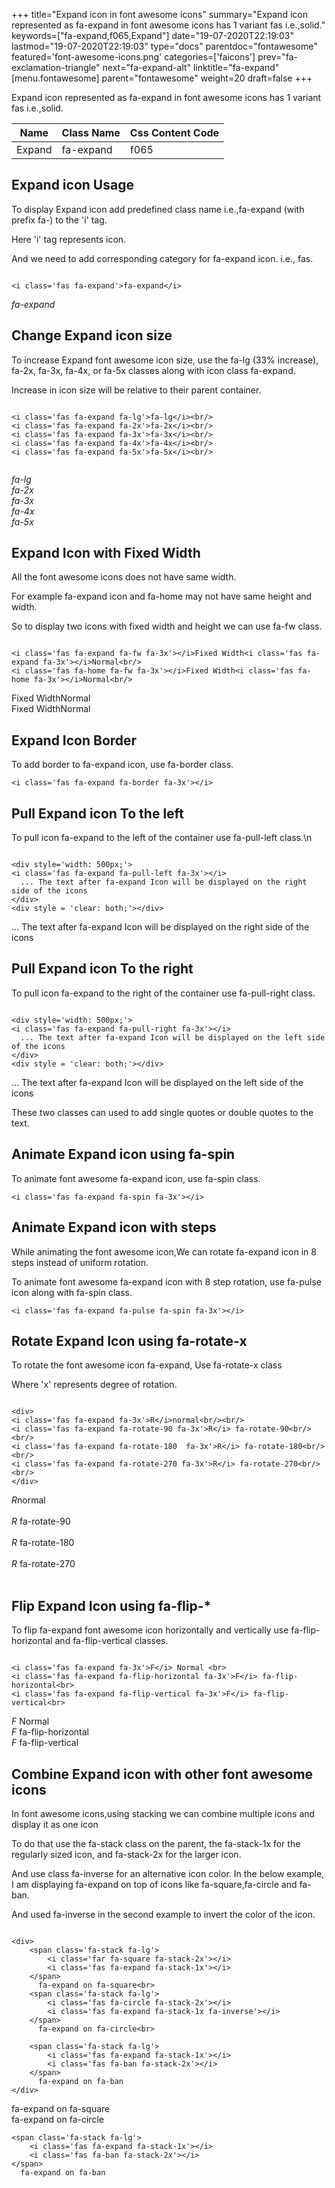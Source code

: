 +++
title="Expand icon in font awesome icons"
summary="Expand icon represented as fa-expand in font awesome icons has 1 variant fas i.e.,solid."
keywords=["fa-expand,f065,Expand"]
date="19-07-2020T22:19:03"
lastmod="19-07-2020T22:19:03"
type="docs"
parentdoc="fontawesome"
featured='font-awesome-icons.png'
categories=['faicons']
prev="fa-exclamation-triangle"
next="fa-expand-alt"
linktitle="fa-expand"
[menu.fontawesome]
parent="fontawesome"
weight=20
draft=false
+++


Expand icon represented as fa-expand in font awesome icons has 1 variant fas i.e.,solid.

<div class='table-responsive'><table class='table'><thead><tr><th>Name</th><th>Class Name</th><th>Css Content Code</th></tr></thead><tbody><tr><td>Expand</td><td>fa-expand</td><td>f065</td></tr></tbody></table></div>



## Expand icon Usage

To display Expand icon add predefined class name i.e.,fa-expand (with prefix fa-) to the 'i' tag.

Here 'i' tag represents icon.

And we need to add corresponding category for fa-expand icon. i.e., fas.


```

<i class='fas fa-expand'>fa-expand</i>
```

<i class='fas fa-expand'>fa-expand</i>




## Change Expand icon size
To increase Expand font awesome icon size, use the fa-lg (33% increase), fa-2x, fa-3x, fa-4x, or fa-5x classes along with icon class fa-expand.

Increase in icon size will be relative to their parent container. 

```

<i class='fas fa-expand fa-lg'>fa-lg</i><br/>
<i class='fas fa-expand fa-2x'>fa-2x</i><br/>
<i class='fas fa-expand fa-3x'>fa-3x</i><br/>
<i class='fas fa-expand fa-4x'>fa-4x</i><br/>
<i class='fas fa-expand fa-5x'>fa-5x</i><br/>
            
```

<i class='fas fa-expand fa-lg'>fa-lg</i><br/>
<i class='fas fa-expand fa-2x'>fa-2x</i><br/>
<i class='fas fa-expand fa-3x'>fa-3x</i><br/>
<i class='fas fa-expand fa-4x'>fa-4x</i><br/>
<i class='fas fa-expand fa-5x'>fa-5x</i><br/>
            



## Expand Icon with Fixed Width 

All the font awesome icons does not have same width.

For example fa-expand icon and fa-home may not have same height and width.

So to display two icons with fixed width and height we can use fa-fw class.


```

<i class='fas fa-expand fa-fw fa-3x'></i>Fixed Width<i class='fas fa-expand fa-3x'></i>Normal<br/>
<i class='fas fa-home fa-fw fa-3x'></i>Fixed Width<i class='fas fa-home fa-3x'></i>Normal<br/>
```

<i class='fas fa-expand fa-fw fa-3x'></i>Fixed Width<i class='fas fa-expand fa-3x'></i>Normal<br/>
<i class='fas fa-home fa-fw fa-3x'></i>Fixed Width<i class='fas fa-home fa-3x'></i>Normal<br/>



## Expand Icon Border 

To add border to fa-expand icon, use fa-border class.


```
<i class='fas fa-expand fa-border fa-3x'></i>

```
<i class='fas fa-expand fa-border fa-3x'></i>





## Pull Expand icon To the left

To pull icon fa-expand to the left of the container use fa-pull-left class.\n

```

<div style='width: 500px;'>
<i class='fas fa-expand fa-pull-left fa-3x'></i>
  ... The text after fa-expand Icon will be displayed on the right side of the icons
</div>
<div style = 'clear: both;'></div>
```

<div style='width: 500px;'>
<i class='fas fa-expand fa-pull-left fa-3x'></i>
  ... The text after fa-expand Icon will be displayed on the right side of the icons
</div>
<div style = 'clear: both;'></div>




## Pull Expand icon To the right
To pull icon fa-expand to the right of the container use fa-pull-right class.

```

<div style='width: 500px;'>
<i class='fas fa-expand fa-pull-right fa-3x'></i>
  ... The text after fa-expand Icon will be displayed on the left side of the icons
</div>
<div style = 'clear: both;'></div>
```

<div style='width: 500px;'>
<i class='fas fa-expand fa-pull-right fa-3x'></i>
  ... The text after fa-expand Icon will be displayed on the left side of the icons
</div>
<div style = 'clear: both;'></div>

These two classes can used to add single quotes or double quotes to the text.


## Animate Expand icon using fa-spin
To animate font awesome fa-expand icon, use fa-spin class.

```
<i class='fas fa-expand fa-spin fa-3x'></i>
```
<i class='fas fa-expand fa-spin fa-3x'></i>




## Animate Expand icon with steps
While animating the font awesome icon,We can rotate fa-expand icon in 8 steps instead of uniform rotation.

To animate font awesome fa-expand icon with 8 step rotation, use fa-pulse icon along with fa-spin class.


```
<i class='fas fa-expand fa-pulse fa-spin fa-3x'></i>

```
<i class='fas fa-expand fa-pulse fa-spin fa-3x'></i>





## Rotate Expand Icon using fa-rotate-x
To rotate the font awesome icon fa-expand, Use fa-rotate-x class

Where 'x' represents degree of rotation.


```

<div>
<i class='fas fa-expand fa-3x'>R</i>normal<br/><br/>
<i class='fas fa-expand fa-rotate-90 fa-3x'>R</i> fa-rotate-90<br/><br/> 
<i class='fas fa-expand fa-rotate-180  fa-3x'>R</i> fa-rotate-180<br/><br/> 
<i class='fas fa-expand fa-rotate-270 fa-3x'>R</i> fa-rotate-270<br/><br/>
</div>
```

<div>
<i class='fas fa-expand fa-3x'>R</i>normal<br/><br/>
<i class='fas fa-expand fa-rotate-90 fa-3x'>R</i> fa-rotate-90<br/><br/> 
<i class='fas fa-expand fa-rotate-180  fa-3x'>R</i> fa-rotate-180<br/><br/> 
<i class='fas fa-expand fa-rotate-270 fa-3x'>R</i> fa-rotate-270<br/><br/>
</div>




## Flip Expand Icon using fa-flip-*
To flip fa-expand font awesome icon horizontally and vertically use fa-flip-horizontal and fa-flip-vertical classes. 

```

<i class='fas fa-expand fa-3x'>F</i> Normal <br>
<i class='fas fa-expand fa-flip-horizontal fa-3x'>F</i> fa-flip-horizontal<br>
<i class='fas fa-expand fa-flip-vertical fa-3x'>F</i> fa-flip-vertical<br>
```

<i class='fas fa-expand fa-3x'>F</i> Normal <br>
<i class='fas fa-expand fa-flip-horizontal fa-3x'>F</i> fa-flip-horizontal<br>
<i class='fas fa-expand fa-flip-vertical fa-3x'>F</i> fa-flip-vertical<br>




## Combine Expand icon with other font awesome icons
In font awesome icons,using stacking we can combine multiple icons and display it as one icon 

To do that use the fa-stack class on the parent, the fa-stack-1x for the regularly sized icon, and fa-stack-2x for the larger icon.

And use class fa-inverse for an alternative icon color. 
In the below example, I am displaying fa-expand on top of icons like fa-square,fa-circle and fa-ban.

And used fa-inverse in the second example to invert the color of the icon.

```

<div>
    <span class='fa-stack fa-lg'>
        <i class='far fa-square fa-stack-2x'></i>
        <i class='fas fa-expand fa-stack-1x'></i>
    </span>
      fa-expand on fa-square<br>
    <span class='fa-stack fa-lg'>
        <i class='fas fa-circle fa-stack-2x'></i>
        <i class='fas fa-expand fa-stack-1x fa-inverse'></i>
    </span>
      fa-expand on fa-circle<br>

    <span class='fa-stack fa-lg'>
        <i class='fas fa-expand fa-stack-1x'></i>
        <i class='fas fa-ban fa-stack-2x'></i>
    </span>
      fa-expand on fa-ban
</div>
```

<div>
    <span class='fa-stack fa-lg'>
        <i class='far fa-square fa-stack-2x'></i>
        <i class='fas fa-expand fa-stack-1x'></i>
    </span>
      fa-expand on fa-square<br>
    <span class='fa-stack fa-lg'>
        <i class='fas fa-circle fa-stack-2x'></i>
        <i class='fas fa-expand fa-stack-1x fa-inverse'></i>
    </span>
      fa-expand on fa-circle<br>

    <span class='fa-stack fa-lg'>
        <i class='fas fa-expand fa-stack-1x'></i>
        <i class='fas fa-ban fa-stack-2x'></i>
    </span>
      fa-expand on fa-ban
</div>






